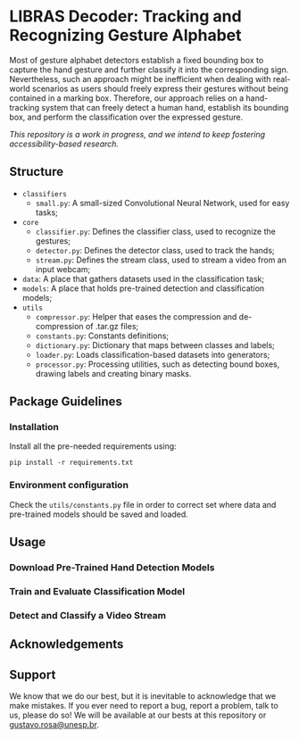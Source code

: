 # LIBRAS Decoder: Tracking and Recognizing Gesture Alphabet

Most of gesture alphabet detectors establish a fixed bounding box to capture the hand gesture and further classify it into the corresponding sign. Nevertheless, such an approach might be inefficient when dealing with real-world scenarios as users should freely express their gestures without being contained in a marking box. Therefore, our approach relies on a hand-tracking system that can freely detect a human hand, establish its bounding box, and perform the classification over the expressed gesture.

*This repository is a work in progress, and we intend to keep fostering accessibility-based research.*

## Structure
  * `classifiers`
    * `small.py`: A small-sized Convolutional Neural Network, used for easy tasks;
  * `core`
    * `classifier.py`: Defines the classifier class, used to recognize the gestures;
    * `detector.py`: Defines the detector class, used to track the hands;
    * `stream.py`: Defines the stream class, used to stream a video from an input webcam;
  * `data`: A place that gathers datasets used in the classification task;
  * `models`: A place that holds pre-trained detection and classification models;
  * `utils`
    * `compressor.py`: Helper that eases the compression and de-compression of .tar.gz files;
    * `constants.py`: Constants definitions;
    * `dictionary.py`: Dictionary that maps between classes and labels;
    * `loader.py`: Loads classification-based datasets into generators;
    * `processor.py`: Processing utilities, such as detecting bound boxes, drawing labels and creating binary masks.

## Package Guidelines

### Installation

Install all the pre-needed requirements using:

```pip install -r requirements.txt```

### Environment configuration

Check the `utils/constants.py` file in order to correct set where data and pre-trained models should be saved and loaded.

## Usage

### Download Pre-Trained Hand Detection Models

### Train and Evaluate Classification Model

### Detect and Classify a Video Stream

## Acknowledgements

## Support

We know that we do our best, but it is inevitable to acknowledge that we make mistakes. If you ever need to report a bug, report a problem, talk to us, please do so! We will be available at our bests at this repository or gustavo.rosa@unesp.br.